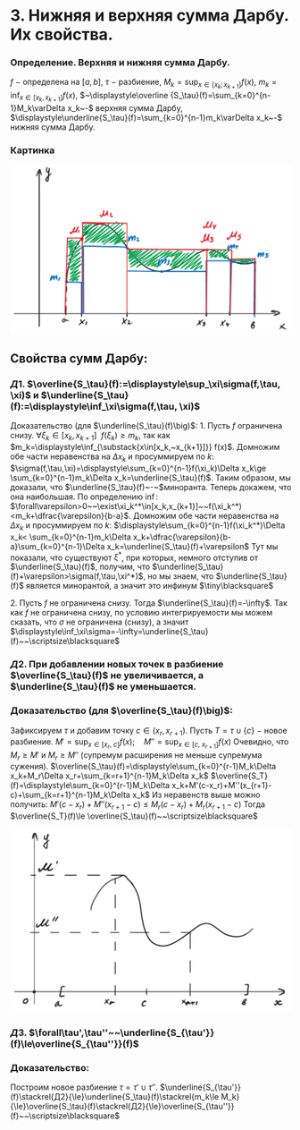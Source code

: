 # 3. Нижняя и верхняя сумма Дарбу. Их свойства.

### Определение. Верхняя и нижняя сумма Дарбу.
$f~-$ определена на $[a,b]$, $\tau~-$ разбиение,
$\displaystyle M_k=\sup_{x\in[x_k;x_{k+1}]}f(x)$, $\displaystyle m_k=\inf_{x\in[x_k,x_{k+1}]}f(x)$,
$~\displaystyle\overline {S_\tau}(f)=\sum_{k=0}^{n-1}M_k\varDelta x_k~-$ верхняя сумма Дарбу, 
$\displaystyle\underline{S_\tau}(f)=\sum_{k=0}^{n-1}m_k\varDelta x_k~-$ нижняя сумма Дарбу.

### Картинка

![Untitled](sem2/notes/analysis/notes/13-02-24/Untitled%204.png)

## Свойства сумм Дарбу:

### $Д1.$ $\overline{S_\tau}(f):=\displaystyle\sup_\xi\sigma(f,\tau, \xi)$ и $\underline{S_\tau}(f):=\displaystyle\inf_\xi\sigma(f,\tau, \xi)$
Доказательство $\big($для $\underline{S_\tau}(f)\big)$:
$1.~$Пусть $f$ ограничена снизу.
$\forall\xi_k\in[x_k,x_{k+1}]~~f(\xi_k)\ge m_k$, так как $m_k=\displaystyle\inf_{\substack{x\in[x_k,~x_{k+1}]}} f(x)$.
Домножим обе части неравенства на $\Delta x_k$ и просуммируем по $k$:
$\sigma(f,\tau,\xi)=\displaystyle\sum_{k=0}^{n-1}f(\xi_k)\Delta x_k\ge \sum_{k=0}^{n-1}m_k\Delta x_k=\underline{S_\tau}(f)$.
Таким образом, мы доказали, что $\underline{S_\tau}(f)~-~$миноранта.
Теперь докажем, что она наибольшая. По определению $\inf$:
$\forall\varepsilon>0~~\exist\xi_k^*\in[x_k,x_{k+1}]~~f(\xi_k^*)<m_k+\dfrac{\varepsilon}{b-a}$.
Домножим обе части неравенства на $\Delta x_k$ и просуммируем по $k$:
$\displaystyle\sum_{k=0}^{n-1}f(\xi_k^*)\Delta x_k< \sum_{k=0}^{n-1}m_k\Delta x_k+\dfrac{\varepsilon}{b-a}\sum_{k=0}^{n-1}\Delta x_k=\underline{S_\tau}(f)+\varepsilon$
Тут мы показали, что существуют $\xi^*$, при которых, немного отступив от $\underline{S_\tau}(f)$, получим, что $\underline{S_\tau}(f)+\varepsilon>\sigma(f,\tau,\xi^*)$, но мы знаем, что $\underline{S_\tau}(f)$ является минорантой, а значит это инфинум  $\tiny\blacksquare$

$2.~$Пусть $f$ не ограничена снизу.
Тогда $\underline{S_\tau}(f)=-\infty$.
Так как $f$ не ограничена снизу, по условию интегрируемости мы можем сказать, что $\sigma$ не ограничена (снизу), а значит $\displaystyle\inf_\xi\sigma=-\infty=\underline{S_\tau}(f)~~\scriptsize\blacksquare$

### $Д2.$ При добавлении новых точек в разбиение  $\overline{S_\tau}(f)$ не увеличивается, а $\underline{S_\tau}(f)$ не уменьшается.

### Доказательство $\big($для $\overline{S_\tau}(f)\big)$:
Зафиксируем $\tau$ и добавим точку $c\in(x_r,x_{r+1})$.
Пусть $T=\tau\cup \{c\}~-~$новое разбиение.
$M'=\displaystyle\sup_{x\in[x_r,~c]}f(x);\quad M''=\sup_{x\in[c,~x_{r+1}]}f(x)$
Очевидно, что $M_r\ge M'$ и $M_r\ge M''$ (супремум расширения не меньше супремума сужения).
$\overline{S_\tau}(f)=\displaystyle\sum_{k=0}^{r-1}M_k\Delta x_k+M_r\Delta x_r+\sum_{k=r+1}^{n-1}M_k\Delta x_k$
$\overline{S_T}(f)=\displaystyle\sum_{k=0}^{r-1}M_k\Delta x_k+M'(c-x_r)+M''(x_{r+1}-c)+\sum_{k=r+1}^{n-1}M_k\Delta x_k$
Из неравенств выше можно получить:
$M'(c-x_r)+M''(x_{r+1}-c)\le M_r(c-x_r)+M_r(x_{r+1}-c)$
Тогда $\overline{S_T}(f)\le \overline{S_\tau}(f)~~\scriptsize\blacksquare$

![Untitled](sem2/notes/analysis/notes/13-02-24/Untitled%205.png)

### $Д3.$ $\forall\tau',\tau''~~\underline{S_{\tau'}}(f)\le\overline{S_{\tau''}}(f)$

### Доказательство:
Построим новое разбиение $\tau=\tau'\cup\tau''$.
$\underline{S_{\tau'}}(f)\stackrel{Д2}{\le}\underline{S_\tau}(f)\stackrel{m_k\le M_k}{\le}\overline{S_\tau}(f)\stackrel{Д2}{\le}\overline{S_{\tau''}}(f)~~\scriptsize\blacksquare$